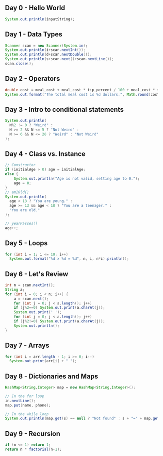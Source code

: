 ## Day 0 - Hello World
```java
System.out.println(inputString);
```

## Day 1 - Data Types
```java
Scanner scan = new Scanner(System.in);
System.out.println(i+scan.nextInt());
System.out.println(d+scan.nextDouble());
System.out.println(s+scan.next()+scan.nextLine());
scan.close();
```

## Day 2 - Operators
```java
double cost = meal_cost + meal_cost * tip_percent / 100 + meal_cost * tax_percent / 100;
System.out.format("The total meal cost is %d dollars.", Math.round(cost));
```

## Day 3 - Intro to conditional statements
```java
System.out.println(
  N%2 != 0 ? "Weird" : 
  N >= 2 && N <= 5 ? "Not Weird" :
  N >= 6 && N <= 20 ? "Weird" : "Not Weird"
);
```

## Day 4 - Class vs. Instance
```java
// Constructor
if (initialAge > 0) age = initialAge;
else {
    System.out.println("Age is not valid, setting age to 0.");
    age = 0;
}
// amIOld()
System.out.println(
  age < 13 ? "You are young." : 
  age >= 13 && age < 18 ? "You are a teenager." :
  "You are old."
);

// yearPasses()
age++;
```

## Day 5 - Loops
```java
for (int i = 1; i <= 10; i++) 
  System.out.format("%d x %d = %d", n, i, n*i).println();
```

## Day 6 - Let's Review
```java
int n = scan.nextInt();
String a;
for (int i = 0; i < n; i++) {
    a = scan.next();
    for (int j = 0; j < a.length(); j++)
    if (j%2==0) System.out.print(a.charAt(j));
    System.out.print(' ');
    for (int j = 0; j < a.length(); j++)
    if (j%2!=0) System.out.print(a.charAt(j));
    System.out.println();
}
```

## Day 7 - Arrays
```java
for (int i = arr.length - 1; i >= 0; i--)
  System.out.print(arr[i] + " ");
```

## Day 8 - Dictionaries and Maps
```java
HashMap<String,Integer> map = new HashMap<String,Integer>();

// In the for loop
in.nextLine();
map.put(name, phone);

// In the while loop
System.out.println(map.get(s) == null ? "Not found" : s + "=" + map.get(s));
```

## Day 9 - Recursion
```java
if (n <= 1) return 1;
return n * factorial(n-1);
```


